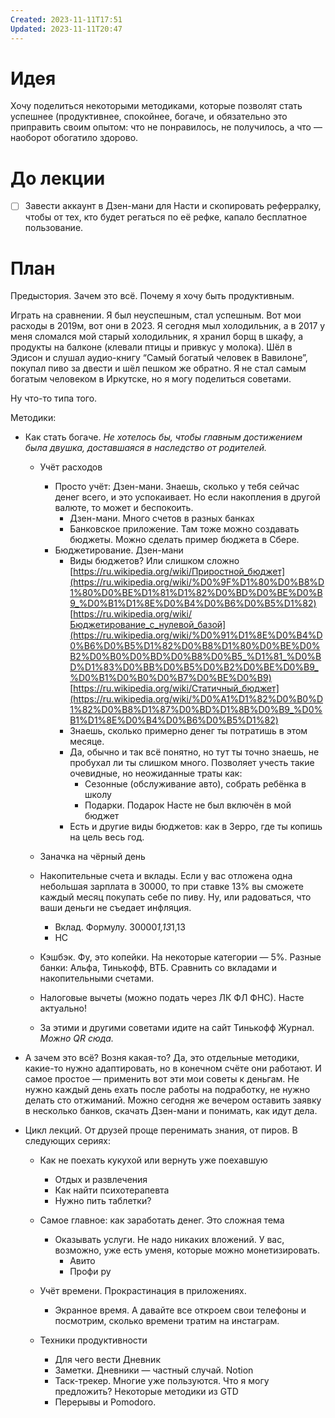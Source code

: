 ```yaml
---
Created: 2023-11-11T17:51
Updated: 2023-11-11T20:47
---
```

# Идея

Хочу поделиться некоторыми методиками, которые позволят стать успешнее (продуктивнее, спокойнее, богаче, и обязательно это приправить своим опытом: что не понравилось, не получилось, а что — наоборот обогатило здорово.

# До лекции

- [ ] Завести аккаунт в Дзен-мани для Насти и скопировать реферралку, чтобы от тех, кто будет регаться по её рефке, капало бесплатное пользование.

# План

Предыстория. Зачем это всё. Почему я хочу быть продуктивным.

Играть на сравнении. Я был неуспешным, стал успешным. Вот мои расходы в 2019м, вот они в 2023. Я сегодня мыл холодильник, а в 2017 у меня сломался мой старый холодильник, я хранил борщ в шкафу, а продукты на балконе (клевали птицы и привкус у молока). Шёл в Эдисон и слушал аудио-книгу “Самый богатый человек в Вавилоне”, покупал пиво за двести и шёл пешком же обратно. Я не стал самым богатым человеком в Иркутске, но я могу поделиться советами.

Ну что-то типа того.

Методики:

- Как стать богаче. _Не хотелось бы, чтобы главным достижением была двушка, доставшаяся в наследство от родителей._
    - Учёт расходов
        - Просто учёт: Дзен-мани. Знаешь, сколько у тебя сейчас денег всего, и это успокаивает. Но если накопления в другой валюте, то может и беспокоить.
            - Дзен-мани. Много счетов в разных банках
            - Банковское приложение. Там тоже можно создавать бюджеты. Можно сделать пример бюджета в Сбере.
        - Бюджетирование. Дзен-мани
            - Виды бюджетов? Или слишком сложно [https://ru.wikipedia.org/wiki/Приростной_бюджет](https://ru.wikipedia.org/wiki/%D0%9F%D1%80%D0%B8%D1%80%D0%BE%D1%81%D1%82%D0%BD%D0%BE%D0%B9_%D0%B1%D1%8E%D0%B4%D0%B6%D0%B5%D1%82) [https://ru.wikipedia.org/wiki/Бюджетирование_с_нулевой_базой](https://ru.wikipedia.org/wiki/%D0%91%D1%8E%D0%B4%D0%B6%D0%B5%D1%82%D0%B8%D1%80%D0%BE%D0%B2%D0%B0%D0%BD%D0%B8%D0%B5_%D1%81_%D0%BD%D1%83%D0%BB%D0%B5%D0%B2%D0%BE%D0%B9_%D0%B1%D0%B0%D0%B7%D0%BE%D0%B9) [https://ru.wikipedia.org/wiki/Статичный_бюджет](https://ru.wikipedia.org/wiki/%D0%A1%D1%82%D0%B0%D1%82%D0%B8%D1%87%D0%BD%D1%8B%D0%B9_%D0%B1%D1%8E%D0%B4%D0%B6%D0%B5%D1%82)
            - Знаешь, сколько примерно денег ты потратишь в этом месяце.
            - Да, обычно и так всё понятно, но тут ты точно знаешь, не пробухал ли ты слишком много. Позволяет учесть такие очевидные, но неожиданные траты как:
                - Сезонные (обслуживание авто), собрать ребёнка в школу
                - Подарки. Подарок Насте не был включён в мой бюджет
            - Есть и другие виды бюджетов: как в Зерро, где ты копишь на цель весь год.
    - Заначка на чёрный день
        
    - Накопительные счета и вклады. Если у вас отложена одна небольшая зарплата в 30000, то при ставке 13% вы сможете каждый месяц покупать себе по пиву. Ну, или радоваться, что ваши деньги не съедает инфляция.
        - Вклад. Формулу. 30000*1,13*1,13
        - НС
    - Кэшбэк. Фу, это копейки. На некоторые категории — 5%. Разные банки: Альфа, Тинькофф, ВТБ. Сравнить со вкладами и накопительными счетами.
    - Налоговые вычеты (можно подать через ЛК ФЛ ФНС). Насте актуально!
    - За этими и другими советами идите на сайт Тинькофф Журнал. _Можно QR сюда._
- А зачем это всё? Возня какая-то? Да, это отдельные методики, какие-то нужно адаптировать, но в конечном счёте они работают. И самое простое — применить вот эти мои советы к деньгам. Не нужно каждый день ехать после работы на подработку, не нужно делать сто отжиманий. Можно сегодня же вечером оставить заявку в несколько банков, скачать Дзен-мани и понимать, как идут дела.

  

  

- Цикл лекций. От друзей проще перенимать знания, от пиров. В следующих сериях:
    - Как не поехать кукухой или вернуть уже поехавшую
        - Отдых и развлечения
        - Как найти психотерапевта
        - Нужно пить таблетки?
    - Самое главное: как заработать денег. Это сложная тема
        - Оказывать услуги. Не надо никаких вложений. У вас, возможно, уже есть уменя, которые можно монетизировать.
            - Авито
            - Профи ру
    - Учёт времени. Прокрастинация в приложениях.
        - Экранное время. А давайте все откроем свои телефоны и посмотрим, сколько времени тратим на инстаграм.
    - Техники продуктивности
        
        - Для чего вести Дневник
        - Заметки. Дневники — частный случай. Notion
        - Таск-трекер. Многие уже пользуются. Что я могу предложить? Некоторые методики из GTD
        - Перерывы и Pomodoro.